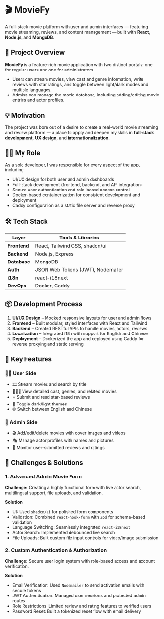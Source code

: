 # 🎬 MovieFy

A full-stack movie platform with user and admin interfaces — featuring movie streaming, reviews, and content management — built with **React**, **Node.js**, and **MongoDB**.

## 🚀 Project Overview

**MovieFy** is a feature-rich movie application with two distinct portals: one for regular users and one for administrators.

- Users can stream movies, view cast and genre information, write reviews with star ratings, and toggle between light/dark modes and multiple languages.
- Admins can manage the movie database, including adding/editing movie entries and actor profiles.

## 💡 Motivation

The project was born out of a desire to create a real-world movie streaming and review platform — a place to apply and deepen my skills in **full-stack development**, **UX design**, and **internationalization**.

## 👨‍💻 My Role

As a solo developer, I was responsible for every aspect of the app, including:

- UI/UX design for both user and admin dashboards
- Full-stack development (frontend, backend, and API integration)
- Secure user authentication and role-based access control
- Docker-based containerization for consistent development and deployment
- Caddy configuration as a static file server and reverse proxy

## 🛠️ Tech Stack

| Layer        | Tools & Libraries                 |
| ------------ | --------------------------------- |
| **Frontend** | React, Tailwind CSS, shadcn/ui    |
| **Backend**  | Node.js, Express                  |
| **Database** | MongoDB                           |
| **Auth**     | JSON Web Tokens (JWT), Nodemailer |
| **i18n**     | react-i18next                     |
| **DevOps**   | Docker, Caddy                     |

## 📦 Development Process

1. **UI/UX Design** – Mocked responsive layouts for user and admin flows
2. **Frontend** – Built modular, styled interfaces with React and Tailwind
3. **Backend** – Created RESTful APIs to handle movies, actors, reviews
4. **Localization** – Integrated i18n with support for English and Chinese
5. **Deployment** – Dockerized the app and deployed using Caddy for reverse proxying and static serving

## 🌟 Key Features

### 🧑‍💻 User Side

- 🎞️ Stream movies and search by title
- 🧑‍🤝‍🧑 View detailed cast, genres, and related movies
- ⭐ Submit and read star-based reviews
- 🌙 Toggle dark/light themes
- 🌐 Switch between English and Chinese

### 🔧 Admin Side

- 🎬 Add/edit/delete movies with cover images and videos
- 🎭 Manage actor profiles with names and pictures
- 📝 Monitor user-submitted reviews and ratings

## 🧩 Challenges & Solutions

### 1. Advanced Admin Movie Form

**Challenge:** Creating a highly functional form with live actor search, multilingual support, file uploads, and validation.

**Solution:**

- UI: Used `shadcn/ui` for polished form components
- Validation: Combined `react-hook-form` with `Zod` for schema-based validation
- Language Switching: Seamlessly integrated `react-i18next`
- Actor Search: Implemented debounced live search
- File Uploads: Built custom file input controls for video/image submission

### 2. Custom Authentication & Authorization

**Challenge:** Secure user login system with role-based access and account verification.

**Solution:**

- Email Verification: Used `Nodemailer` to send activation emails with secure tokens
- JWT Authentication: Managed user sessions and protected admin routes
- Role Restrictions: Limited review and rating features to verified users
- Password Reset: Built a tokenized reset flow with email delivery
